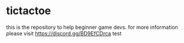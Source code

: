# tictactoe
this is the repository to help beginner game devs. for more information please visit https://discord.gg/BD9EfCDrca
test
